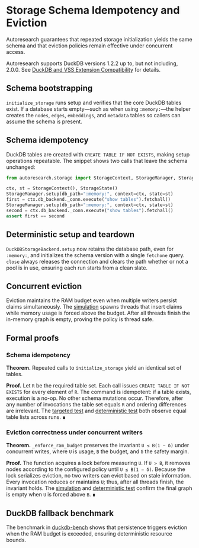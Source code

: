 # Storage Schema Idempotency and Eviction

Autoresearch guarantees that repeated storage initialization yields the same
schema and that eviction policies remain effective under concurrent access.

Autoresearch supports DuckDB versions 1.2.2 up to, but not including, 2.0.0.
See [DuckDB and VSS Extension Compatibility](../duckdb_compatibility.md) for
details.

## Schema bootstrapping

`initialize_storage` runs setup and verifies that the core DuckDB tables
exist. If a database starts empty—such as when using `:memory:`—the helper
creates the `nodes`, `edges`, `embeddings`, and `metadata` tables so callers
can assume the schema is present.

## Schema idempotency

DuckDB tables are created with `CREATE TABLE IF NOT EXISTS`, making setup
operations repeatable. The snippet shows two calls that leave the schema
unchanged:

```python
from autoresearch.storage import StorageContext, StorageManager, StorageState

ctx, st = StorageContext(), StorageState()
StorageManager.setup(db_path=":memory:", context=ctx, state=st)
first = ctx.db_backend._conn.execute("show tables").fetchall()
StorageManager.setup(db_path=":memory:", context=ctx, state=st)
second = ctx.db_backend._conn.execute("show tables").fetchall()
assert first == second
```

## Deterministic setup and teardown

`DuckDBStorageBackend.setup` now retains the database path, even for
`:memory:`, and initializes the schema version with a single `fetchone` query.
`close` always releases the connection and clears the path whether or not a
pool is in use, ensuring each run starts from a clean slate.

## Concurrent eviction

Eviction maintains the RAM budget even when multiple writers persist claims
simultaneously. The [simulation][evict-sim] spawns threads that insert claims
while memory usage is forced above the budget. After all threads finish the
in-memory graph is empty, proving the policy is thread safe.

## Formal proofs

### Schema idempotency

**Theorem.** Repeated calls to `initialize_storage` yield an identical set of
tables.

**Proof.** Let `R` be the required table set. Each call issues
`CREATE TABLE IF NOT EXISTS` for every element of `R`. The command is
idempotent: if a table exists, execution is a no-op. No other schema mutations
occur. Therefore, after any number of invocations the table set equals `R` and
ordering differences are irrelevant. The
[targeted test][schema-test] and [deterministic test][evict-test] both observe
equal table lists across runs. ∎

### Eviction correctness under concurrent writers

**Theorem.** `_enforce_ram_budget` preserves the invariant `U ≤ B(1 − δ)` under
concurrent writes, where `U` is usage, `B` the budget, and `δ` the safety
margin.

**Proof.** The function acquires a lock before measuring `U`. If `U > B`, it
removes nodes according to the configured policy until `U ≤ B(1 − δ)`. Because
the lock serializes eviction, no two writers can evict based on stale
information. Every invocation reduces or maintains `U`; thus, after all
threads finish, the invariant holds. The
[simulation][evict-sim] and [deterministic test][evict-test] confirm the final
graph is empty when `U` is forced above `B`. ∎

## DuckDB fallback benchmark

The benchmark in [duckdb-bench] shows that persistence triggers eviction when
the RAM budget is exceeded, ensuring deterministic resource bounds.

[evict-sim]: ../../scripts/storage_eviction_sim.py
[duckdb-bench]: ../../tests/integration/test_storage_duckdb_fallback.py
[schema-test]: ../../tests/targeted/test_storage_eviction.py
[evict-test]: ../../tests/targeted/test_storage_eviction.py

